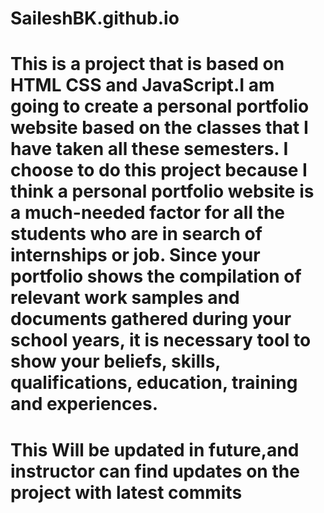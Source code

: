 # SaileshBK.github.io

# This is a project that is based on HTML CSS and JavaScript.I am going to create a personal portfolio website based on the classes that I have taken all these semesters. I choose to do this project because I think a personal portfolio website is a much-needed factor for all the students who are in search of internships or job. Since your portfolio shows the compilation of relevant work samples and documents gathered during your school years, it is necessary tool to show your beliefs, skills, qualifications, education, training and experiences.

# This Will be updated in future,and instructor can find updates on the project with latest commits

